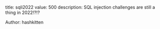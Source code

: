 title: sqli2022
value: 500
description: SQL injection challenges are still a thing in 2022!?!?

Author: hashkitten
